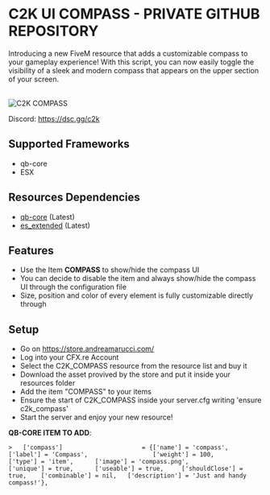 # C2K UI COMPASS - PRIVATE GITHUB REPOSITORY

Introducing a new FiveM resource that adds a customizable compass to your gameplay experience! With this script, you can now easily toggle the visibility of a sleek and modern compass that appears on the upper section of your screen.

<br>

<img src="https://i.imgur.com/MCqHvUu.png" alt="C2K COMPASS" />

Discord: https://dsc.gg/c2k

## Supported Frameworks

- qb-core
- ESX

## Resources Dependencies

- [qb-core](https://github.com/qbcore-framework/qb-core) (Latest)
- [es_extended](https://github.com/esx-framework/esx-legacy) (Latest)

## Features

- Use the Item <b>COMPASS</b> to show/hide the compass UI
- You can decide to disable the item and always show/hide the compass UI through the configuration file
- Size, position and color of every element is fully customizable directly through

## Setup

- Go on https://store.andreamarucci.com/
- Log into your CFX.re Account
- Select the C2K_COMPASS resource from the resource list and buy it
- Download the asset provived by the store and put it inside your resources folder
- Add the item "COMPASS" to your items
- Ensure the start of C2K_COMPASS inside your server.cfg writing 'ensure c2k_compass'
- Start the server and enjoy your new resource!

**QB-CORE ITEM TO ADD**:

```
> 	['compass'] 			 	     = {['name'] = 'compass', 			  	    	['label'] = 'Compass', 	         		['weight'] = 100, 		['type'] = 'item', 		['image'] = 'compass.png', 		     	['unique'] = true, 		['useable'] = true, 	['shouldClose'] = true,    ['combinable'] = nil,   ['description'] = 'Just and handy compass!'},
```
